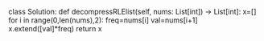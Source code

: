 class Solution:
    def decompressRLElist(self, nums: List[int]) -> List[int]:
        x=[]
        for i in range(0,len(nums),2):
            freq=nums[i]
            val=nums[i+1]
            x.extend([val]*freq)
        return x
